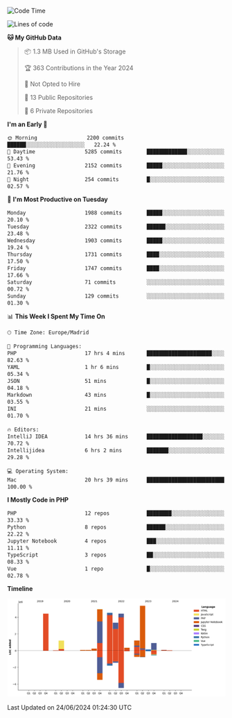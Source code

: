 <!--START_SECTION:waka-->
![Code Time](http://img.shields.io/badge/Code%20Time-222%20hrs%2037%20mins-blue)

![Lines of code](https://img.shields.io/badge/From%20Hello%20World%20I%27ve%20Written-31.3%20million%20lines%20of%20code-blue)

**🐱 My GitHub Data** 

> 📦 1.3 MB Used in GitHub's Storage 
 > 
> 🏆 363 Contributions in the Year 2024
 > 
> 🚫 Not Opted to Hire
 > 
> 📜 13 Public Repositories 
 > 
> 🔑 6 Private Repositories 
 > 
**I'm an Early 🐤** 

```text
🌞 Morning                2200 commits        ██████░░░░░░░░░░░░░░░░░░░   22.24 % 
🌆 Daytime                5285 commits        █████████████░░░░░░░░░░░░   53.43 % 
🌃 Evening                2152 commits        █████░░░░░░░░░░░░░░░░░░░░   21.76 % 
🌙 Night                  254 commits         █░░░░░░░░░░░░░░░░░░░░░░░░   02.57 % 
```
📅 **I'm Most Productive on Tuesday** 

```text
Monday                   1988 commits        █████░░░░░░░░░░░░░░░░░░░░   20.10 % 
Tuesday                  2322 commits        ██████░░░░░░░░░░░░░░░░░░░   23.48 % 
Wednesday                1903 commits        █████░░░░░░░░░░░░░░░░░░░░   19.24 % 
Thursday                 1731 commits        ████░░░░░░░░░░░░░░░░░░░░░   17.50 % 
Friday                   1747 commits        ████░░░░░░░░░░░░░░░░░░░░░   17.66 % 
Saturday                 71 commits          ░░░░░░░░░░░░░░░░░░░░░░░░░   00.72 % 
Sunday                   129 commits         ░░░░░░░░░░░░░░░░░░░░░░░░░   01.30 % 
```


📊 **This Week I Spent My Time On** 

```text
🕑︎ Time Zone: Europe/Madrid

💬 Programming Languages: 
PHP                      17 hrs 4 mins       █████████████████████░░░░   82.63 % 
YAML                     1 hr 6 mins         █░░░░░░░░░░░░░░░░░░░░░░░░   05.34 % 
JSON                     51 mins             █░░░░░░░░░░░░░░░░░░░░░░░░   04.18 % 
Markdown                 43 mins             █░░░░░░░░░░░░░░░░░░░░░░░░   03.55 % 
INI                      21 mins             ░░░░░░░░░░░░░░░░░░░░░░░░░   01.70 % 

🔥 Editors: 
IntelliJ IDEA            14 hrs 36 mins      ██████████████████░░░░░░░   70.72 % 
Intellijidea             6 hrs 2 mins        ███████░░░░░░░░░░░░░░░░░░   29.28 % 

💻 Operating System: 
Mac                      20 hrs 39 mins      █████████████████████████   100.00 % 
```

**I Mostly Code in PHP** 

```text
PHP                      12 repos            ████████░░░░░░░░░░░░░░░░░   33.33 % 
Python                   8 repos             ██████░░░░░░░░░░░░░░░░░░░   22.22 % 
Jupyter Notebook         4 repos             ███░░░░░░░░░░░░░░░░░░░░░░   11.11 % 
TypeScript               3 repos             ██░░░░░░░░░░░░░░░░░░░░░░░   08.33 % 
Vue                      1 repo              █░░░░░░░░░░░░░░░░░░░░░░░░   02.78 % 
```



**Timeline**

![Lines of Code chart](https://raw.githubusercontent.com/danisoronellas/danisoronellas/main/assets/bar_graph.png)


 Last Updated on 24/06/2024 01:24:30 UTC
<!--END_SECTION:waka-->
